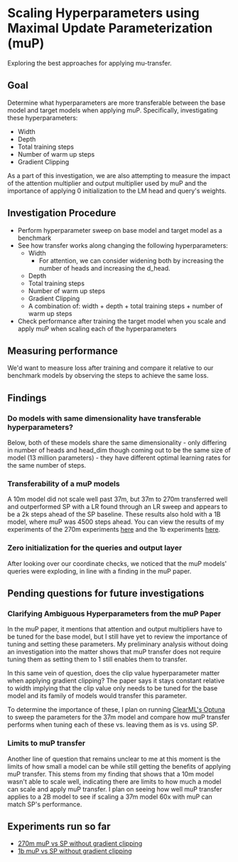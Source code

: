 # Scaling Hyperparameters using Maximal Update Parameterization (muP)

Exploring the best approaches for applying mu-transfer.

## Goal

Determine what hyperparameters are more transferable between the base model and target models when applying muP. Specifically, investigating these hyperparameters:

- Width
- Depth
- Total training steps
- Number of warm up steps
- Gradient Clipping

As a part of this investigation, we are also attempting to measure the impact of the attention multiplier and output multiplier used by muP and the importance of applying 0 initialization to the LM head and query's weights.

## Investigation Procedure

- Perform hyperparameter sweep on base model and target model as a benchmark
- See how transfer works along changing the following hyperparameters:
  - Width
    - For attention, we can consider widening both by increasing the number of heads and increasing the d_head.
  - Depth
  - Total training steps
  - Number of warm up steps
  - Gradient Clipping
  - A combination of: width + depth + total training steps + number of warm up steps
- Check performance after training the target model when you scale and apply muP when scaling each of the hyperparameters

## Measuring performance

We'd want to measure loss after training and compare it relative to our benchmark models by observing the steps to achieve the same loss.

## Findings

### Do models with same dimensionality have transferable hyperparameters?

Below, both of these models share the same dimensionality - only differing in number of heads and head_dim though coming out to be the same size of model (13 million parameters) - they have different optimal learning rates for the same number of steps.

### Transferability of a muP models

A 10m model did not scale well past 37m, but 37m to 270m transferred well and outperformed SP with a LR found through an LR sweep and appears to be a 2k steps ahead of the SP baseline.
These results also hold with a 1B model, where muP was 4500 steps ahead. You can view the results of my experiments of the 270m experiments [here](https://embed.clear.ml/projects/*/compare-experiments;ids=1151de73c92c49baaa612fd2a1567ed8,80acd1b6b7fc4fb7ad3800b4ecaa3be2/scalars/graph?metricVariants=loss&metricName=&params=loss) and the 1b experiments [here](https://embed.clear.ml/projects/*/compare-experiments;ids=8da892f490744918b675c4b071860d48,eebfcd7638784437ac5faf0836a3cb5b/scalars/graph?metricVariants=loss&metricName=&params=loss).

### Zero initialization for the queries and output layer

After looking over our coordinate checks, we noticed that the muP models' queries were exploding, in line with a finding in the muP paper.

## Pending questions for future investigations

### Clarifying Ambiguous Hyperparameters from the muP Paper

In the muP paper, it mentions that attention and output multipliers have to be tuned for the base model, but I still have yet to review the importance of tuning and setting these parameters. My preliminary analysis without doing an investigation into the matter shows that muP transfer does not require tuning them as setting them to 1 still enables them to transfer.

In this same vein of question, does the clip value hyperparameter matter when applying gradient clipping? The paper says it stays constant relative to width implying that the clip value only needs to be tuned for the base model and its family of models would transfer this parameter.

To determine the importance of these, I plan on running [ClearML's Optuna](https://clear.ml/docs/latest/docs/integrations/optuna/) to sweep the parameters for the 37m model and compare how muP transfer performs when tuning each of these vs. leaving them as is vs. using SP.

### Limits to muP transfer

Another line of question that remains unclear to me at this moment is the limits of how small a model can be while still getting the benefits of applying muP transfer. This stems from my finding that shows that a 10m model wasn't able to scale well, indicating there are limits to how much a model can scale and apply muP transfer. I plan on seeing how well muP transfer applies to a 2B model to see if scaling a 37m model 60x with muP can match SP's performance.

## Experiments run so far

- [270m muP vs SP without gradient clipping](https://embed.clear.ml/projects/*/compare-experiments;ids=1151de73c92c49baaa612fd2a1567ed8,80acd1b6b7fc4fb7ad3800b4ecaa3be2/scalars/graph?metricVariants=loss&metricName=&params=loss)
- [1b muP vs SP without gradient clipping](https://embed.clear.ml/projects/*/compare-experiments;ids=8ba8cdbca4094bab8a458e9416fc97be,8da892f490744918b675c4b071860d48/scalars/graph?metricVariants=loss&metricName=&params=loss)
